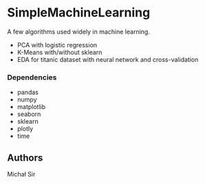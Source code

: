 # SimpleMachineLearning
A few algorithms used widely in machine learning.

* PCA with logistic regression
* K-Means with/without sklearn
* EDA for titanic dataset with neural network and cross-validation

### Dependencies

* pandas
* numpy
* matplotlib
* seaborn 
* sklearn
* plotly
* time

## Authors
Michał Sir

